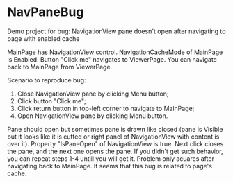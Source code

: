 # NavPaneBug
Demo project for bug: NavigationView pane doesn't open after navigating to page with enabled cache

MainPage has NavigationView control. NavigationCacheMode of MainPage is Enabled. Button "Click me" navigates to ViewerPage. You can navigate back to MainPage from ViewerPage.

Scenario to reproduce bug:
1. Close NavigationView pane by clicking Menu button;
2. Click button "Click me";
3. Click return button in top-left corner to navigate to MainPage;
4. Open NavigationView pane by clicking Menu button.

Pane should open but sometimes pane is drawn like closed (pane is Visible but it looks like it is cutted or right panel of NavigationView with content is over it).
Property "IsPaneOpen" of NavigationView is true. Next click closes the pane, and the next one opens the pane.
If you didn't get such behavior, you can repeat steps 1-4 untill you will get it.
Problem only acuares after navigating back to MainPage. It seems that this bug is related to page's cache.
